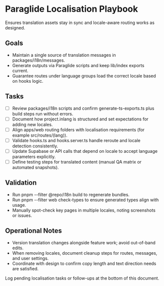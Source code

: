 # Paraglide Localisation Playbook

Ensures translation assets stay in sync and locale-aware routing works as designed.

## Goals
- Maintain a single source of translation messages in packages/i18n/messages.
- Generate outputs via Paraglide scripts and keep lib/index exports current.
- Guarantee routes under language groups load the correct locale based on hooks logic.

## Tasks
- [ ] Review packages/i18n scripts and confirm generate-ts-exports.ts plus build steps run without errors.
- [ ] Document how project.inlang is structured and set expectations for adding new locales.
- [ ] Align apps/web routing folders with localisation requirements (for example src/routes/(lang)).
- [ ] Validate hooks.ts and hooks.server.ts handle reroute and locale detection consistently.
- [ ] Update Supabase or API calls that depend on locale to accept language parameters explicitly.
- [ ] Define testing steps for translated content (manual QA matrix or automated snapshots).

## Validation
- Run pnpm --filter @repo/i18n build to regenerate bundles.
- Run pnpm --filter web check-types to ensure generated types align with usage.
- Manually spot-check key pages in multiple locales, noting screenshots or issues.

## Operational Notes
- Version translation changes alongside feature work; avoid out-of-band edits.
- When removing locales, document cleanup steps for routes, messages, and user settings.
- Coordinate with design to confirm copy length and text direction needs are satisfied.

Log pending localisation tasks or follow-ups at the bottom of this document.

